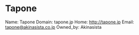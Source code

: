
# Tapone

Name: Tapone
Domain: tapone.jp
Home: http://tapone.jp
Email: tapone@akinasista.co.jp
Owned_by: Akinasista
